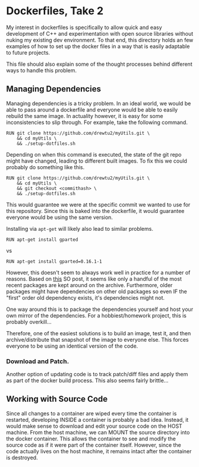 # Dockerfiles, Take 2

My interest in dockerfiles is specifically to allow quick and easy development
of C++ and experimentation with open source libraries without nuking my existing
dev environment. To that end, this directory holds an few examples of how to
set up the docker files in a way that is easily adaptable to future projects. 

This file should also explain some of the thought processes behind different
ways to handle this problem. 

## Managing Dependencies
Managing dependencies is a tricky problem. In an ideal world, we would be able
to pass around a dockerfile and everyone would be able to easily rebuild the
same image. In actuality however, it is easy for some inconsistencies to slip
through. For example, take the following command. 

```
RUN git clone https://github.com/drewtu2/myUtils.git \
    && cd myUtils \
    && ./setup-dotfiles.sh
```

Depending on when this command is executed, the state of the git repo might have
changed, leading to different built images. To fix this we could probably do
something like this.

```
RUN git clone https://github.com/drewtu2/myUtils.git \
    && cd myUtils \
    && git checkout <commithash> \
    && ./setup-dotfiles.sh
```

This would guarantee we were at the specific commit we wanted to use for this
repository. Since this is baked into the dockerfile, it would guarantee everyone
would be using the same version. 

Installing via `apt-get` will likely also lead to similar problems. 

```
RUN apt-get install gparted
```

vs

```
RUN apt-get install gparted=0.16.1-1
```

However, this doesn't seem to always work well in practice for a number of reasons.
Based on [this][so-packages] SO post, it seems like only a handful of the most
recent packages are kept around on the archive. Furthermore, older packages
might have dependencies on other old packages so even IF the "first" order old
dependency exists, it's dependencies might not.

One way around this is to package the dependencies yourself and host your own
mirror of the dependencies. For a hobbiest/homework project, this is probably
overkill...

Therefore, one of the easiest solutions is to build an image, test it, and then
archive/distribute that snapshot of the image to everyone else. This forces
everyone to be using an identical version of the code.

### Download and Patch. 

Another option of updating code is to track patch/diff files and apply them as
part of the docker build process. This also seems fairly brittle...

## Working with Source Code

Since all changes to a container are wiped every time the container is
restarted, developing INSIDE a container is probably a bad idea. Instead, it
would make sense to download and edit your source code on the HOST machine. From
the host machine, we can MOUNT the source directory into the docker container.
This allows the container to see and modify the source code as if it were part
of the container itself. However, since the code actually lives on the host
machine, it remains intact after the container is destroyed. 


[so-packages]:
https://askubuntu.com/questions/428772/how-to-install-specific-version-of-some-package
